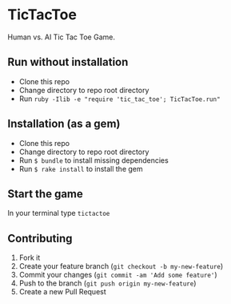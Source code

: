 # TicTacToe

Human vs. AI Tic Tac Toe Game.

## Run without installation
- Clone this repo
- Change directory to repo root directory
- Run `ruby -Ilib -e "require 'tic_tac_toe'; TicTacToe.run"`


## Installation (as a gem)

- Clone this repo
- Change directory to repo root directory
- Run `$ bundle` to install missing dependencies
- Run `$ rake install` to install the gem

## Start the game

In your terminal type `tictactoe`

## Contributing

1. Fork it
2. Create your feature branch (`git checkout -b my-new-feature`)
3. Commit your changes (`git commit -am 'Add some feature'`)
4. Push to the branch (`git push origin my-new-feature`)
5. Create a new Pull Request
